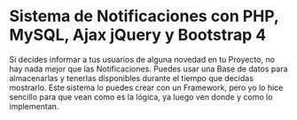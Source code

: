# Sistema de Notificaciones con PHP, MySQL, Ajax jQuery y Bootstrap 4
Si decides informar a tus usuarios de alguna novedad en tu Proyecto, no hay nada mejor que las Notificaciones. Puedes usar una Base de datos para almacenarlas y tenerlas disponibles durante el tiempo que decidas mostrarlo. Este sistema lo puedes crear con un Framework, pero yo lo hice sencillo para que vean como es la lógica, ya luego ven donde y como lo implementan.
